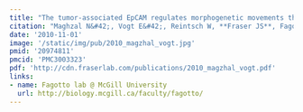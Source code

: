 ```yaml
---
title: "The tumor-associated EpCAM regulates morphogenetic movements through intracellular signaling."
citation: "Maghzal N&#42;, Vogt E&#42;, Reintsch W, **Fraser JS**, Fagotto F. *Journal of Cell Biology*. 2010."
date: '2010-11-01'
image: '/static/img/pub/2010_magzhal_vogt.jpg'
pmid: '20974811'
pmcid: 'PMC3003323'
pdf: 'http://cdn.fraserlab.com/publications/2010_magzhal_vogt.pdf'
links:
- name: Fagotto lab @ McGill University
  url: http://biology.mcgill.ca/faculty/fagotto/
---
```

